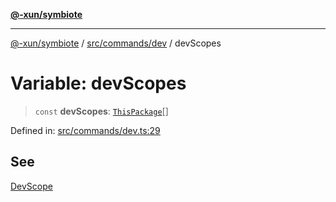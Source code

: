 [**@-xun/symbiote**](../../../../README.md)

***

[@-xun/symbiote](../../../../README.md) / [src/commands/dev](../README.md) / devScopes

# Variable: devScopes

> `const` **devScopes**: [`ThisPackage`](../../../configure/enumerations/ThisPackageGlobalScope.md#thispackage)[]

Defined in: [src/commands/dev.ts:29](https://github.com/Xunnamius/symbiote/blob/e4a3480a34344acbb42f5fad75ae58e0064f0a51/src/commands/dev.ts#L29)

## See

[DevScope](../../../configure/enumerations/ThisPackageGlobalScope.md)
